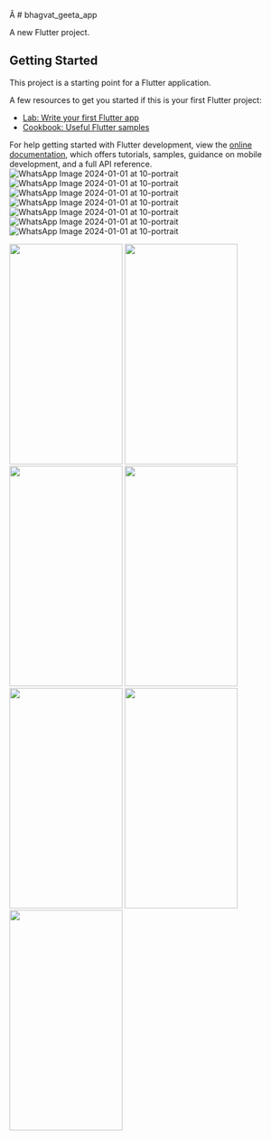 Â  # bhagvat_geeta_app

A new Flutter project.

## Getting Started

This project is a starting point for a Flutter application.

A few resources to get you started if this is your first Flutter project:

- [Lab: Write your first Flutter app](https://docs.flutter.dev/get-started/codelab)
- [Cookbook: Useful Flutter samples](https://docs.flutter.dev/cookbook)

For help getting started with Flutter development, view the
[online documentation](https://docs.flutter.dev/), which offers tutorials,
samples, guidance on mobile development, and a full API reference.
![WhatsApp Image 2024-01-01 at 10-portrait](https://github.com/vkachhadiya25/bhagvat_geeta_app/assets/131163362/3d0c54d2-881c-42d9-a171-31317057459e)
![WhatsApp Image 2024-01-01 at 10-portrait](https://github.com/vkachhadiya25/bhagvat_geeta_app/assets/131163362/b3736e32-aebc-40e8-9c3f-c692fbe06d18)
![WhatsApp Image 2024-01-01 at 10-portrait](https://github.com/vkachhadiya25/bhagvat_geeta_app/assets/131163362/befb9907-fd35-4480-bef6-0329b369b166)
![WhatsApp Image 2024-01-01 at 10-portrait](https://github.com/vkachhadiya25/bhagvat_geeta_app/assets/131163362/aa641872-9123-47bc-97da-109028cc969a)
![WhatsApp Image 2024-01-01 at 10-portrait](https://github.com/vkachhadiya25/bhagvat_geeta_app/assets/131163362/1412ce81-ad39-4517-9ef1-1dff5ec4c39f)
![WhatsApp Image 2024-01-01 at 10-portrait](https://github.com/vkachhadiya25/bhagvat_geeta_app/assets/131163362/f7f828f6-5ee1-428d-ad9a-c1617da7a56d)
![WhatsApp Image 2024-01-01 at 10-portrait](https://github.com/vkachhadiya25/bhagvat_geeta_app/assets/131163362/10d70b4e-6134-4474-9c44-26e69e9f4a3f)

<p>
<img src =  "https://github.com/vkachhadiya25/bhagvat_geeta_app/assets/131163362/3d0c54d2-881c-42d9-a171-31317057459e" height = "390" width = "200">
<img src = "https://github.com/vkachhadiya25/bhagvat_geeta_app/assets/131163362/b3736e32-aebc-40e8-9c3f-c692fbe06d18" height = "390" width = "200">
<img src = "https://github.com/vkachhadiya25/bhagvat_geeta_app/assets/131163362/befb9907-fd35-4480-bef6-0329b369b166" height = "390" width = "200">
<img src= "https://github.com/vkachhadiya25/bhagvat_geeta_app/assets/131163362/aa641872-9123-47bc-97da-109028cc969a" height = "390" width = "200">
<img src = "https://github.com/vkachhadiya25/bhagvat_geeta_app/assets/131163362/1412ce81-ad39-4517-9ef1-1dff5ec4c39f" height = "390" width = "200">
<img src =  "https://github.com/vkachhadiya25/bhagvat_geeta_app/assets/131163362/f7f828f6-5ee1-428d-ad9a-c1617da7a56d" height = "390" width = "200">
<img src =  "https://github.com/vkachhadiya25/bhagvat_geeta_app/assets/131163362/10d70b4e-6134-4474-9c44-26e69e9f4a3f" height = "390" width = "200">  
</p>
